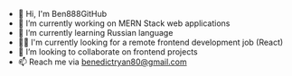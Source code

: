- 👋 Hi, I'm Ben888GitHub
- 🔭 I’m currently working on MERN Stack web applications
- 📖 I’m currently learning Russian language
- 🧑‍💻 I'm currently looking for a remote frontend development job (React)
- 👯 I’m looking to collaborate on frontend projects
- 📫 Reach me via benedictryan80@gmail.com

<!--
**Ben888GitHub/Ben888GitHub** is a ✨ _special_ ✨ repository because its `README.md` (this file) appears on your GitHub profile.
### Hi there 👋
-->
